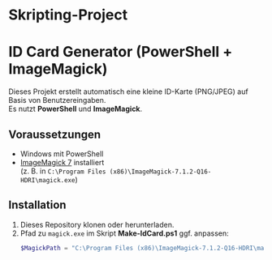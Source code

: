 # Skripting-Project

# ID Card Generator (PowerShell + ImageMagick)

Dieses Projekt erstellt automatisch eine kleine ID-Karte (PNG/JPEG) auf Basis von Benutzereingaben.  
Es nutzt **PowerShell** und **ImageMagick**.

## Voraussetzungen

- Windows mit PowerShell
- [ImageMagick 7](https://imagemagick.org) installiert  
  (z. B. in `C:\Program Files (x86)\ImageMagick-7.1.2-Q16-HDRI\magick.exe`)

## Installation

1. Dieses Repository klonen oder herunterladen.
2. Pfad zu `magick.exe` im Skript **Make-IdCard.ps1** ggf. anpassen:
   ```powershell
   $MagickPath = "C:\Program Files (x86)\ImageMagick-7.1.2-Q16-HDRI\magick.exe"

